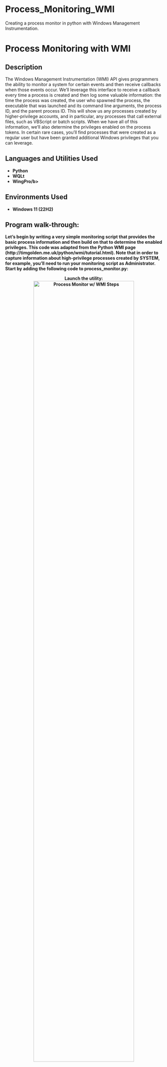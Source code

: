 # Process_Monitoring_WMI
Creating a process monitor in python with Windows Management Instrumentation.
<h1>Process Monitoring with WMI</h1>

<h2>Description</h2>
The Windows Management Instrumentation (WMI) API gives programmers the ability to monitor a system for certain events and then receive callbacks when those events occur. We’ll leverage this interface to receive a callback every time a process is created and then log some valuable information: the time the process was created, the user who spawned the process, the executable that was launched and its command line arguments, the process ID, and the parent process ID. This will show us any processes created by higher-privilege accounts, and in particular, any processes that call external files, such as VBScript or batch scripts. When we have all of this information, we’ll also determine the privileges enabled on the process tokens. In certain rare cases, you’ll find processes that were created as a regular user but have been granted additional Windows privileges that you can leverage.

<br />


<h2>Languages and Utilities Used</h2>

- <b>Python</b> 
- <b>WQLt</b>
- <b>WingPro/b>

<h2>Environments Used </h2>

- <b>Windows 11</b> (22H2)

<h2>Program walk-through:</h2>
Let’s begin by writing a very simple monitoring script that provides the basic process information and then build on that to determine the enabled privileges. This code was adapted from the Python WMI page (http://timgolden.me.uk/python/wmi/tutorial.html). Note that in order to capture information about high-privilege processes created by SYSTEM, for example, you’ll need to run your monitoring script as Administrator. Start by adding the following code to process_monitor.py:

<p align="center">
Launch the utility: <br/>
<img src="" height="80%" width="80%" alt="Process Monitor w/ WMI Steps"/>
<br />

<!--
 ```diff
- text in red
+ text in green
! text in orange
# text in gray
@@ text in purple (and bold)@@
```
--!>
